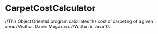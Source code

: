 # CarpetCostCalculator
//This Object Oriented program calculates the cost of carpeting of a given area.
//Author: Daniel Magdziarz 
//Written in Java 17.
